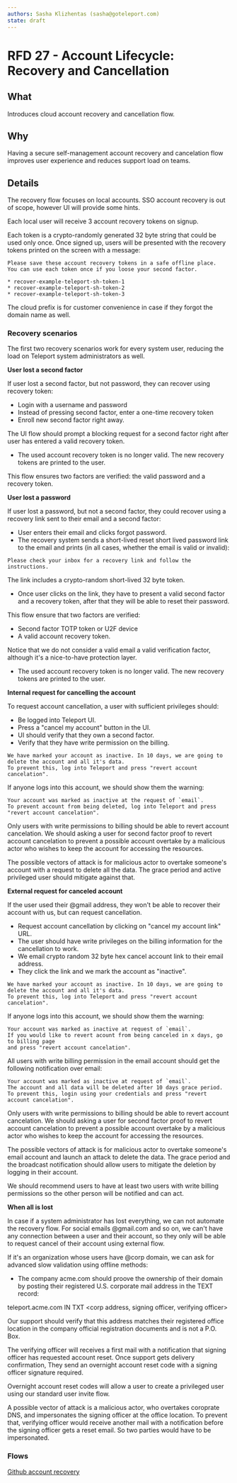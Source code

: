 ```yaml
---
authors: Sasha Klizhentas (sasha@goteleport.com)
state: draft
---
```


# RFD 27 - Account Lifecycle: Recovery and Cancellation

## What

Introduces cloud account recovery and cancellation flow.

## Why

Having a secure self-management account recovery and cancelation
flow improves user experience and reduces support load on teams.

## Details

The recovery flow focuses on local accounts.
SSO account recovery is out of scope, however UI will provide some hints.

Each local user will receive 3 account recovery tokens on signup.

Each token is a crypto-randomly generated 32 byte string that could be used only once.
Once signed up, users will be presented with the recovery tokens printed on the
screen with a message:

```
Please save these account recovery tokens in a safe offline place.
You can use each token once if you loose your second factor.

* recover-example-teleport-sh-token-1
* recover-example-teleport-sh-token-2
* recover-example-teleport-sh-token-3

```

The cloud prefix is for customer convenience in case if they forgot the domain
name as well.

### Recovery scenarios

The first two recovery scenarios work for every system user, reducing the load
on Teleport system administrators as well.

**User lost a second factor**

If user lost a second factor, but not password, they can recover using
recovery token:

* Login with a username and password
* Instead of pressing second factor, enter a one-time recovery token
* Enroll new second factor right away.

The UI flow should prompt a blocking request for a second factor right
after user has entered a valid recovery token.

* The used account recovery token is no longer valid. The new recovery tokens are printed to the user.

This flow ensures two factors are verified: the valid password and a recovery token.

**User lost a password**

If user lost a password, but not a second factor, they could recover using
a recovery link sent to their email and a second factor:

* User enters their email and clicks forgot password.
* The recovery system sends a short-lived reset short lived password link to the email and
prints (in all cases, whether the email is valid or invalid):

`Please check your inbox for a recovery link and follow the instructions.`

The link includes a crypto-random short-lived 32 byte token.

* Once user clicks on the link, they have to present a valid second factor and a
recovery token, after that they will be able to reset their password.

This flow ensure that two factors are verified:

* Second factor TOTP token or U2F device
* A valid account recovery token.

Notice that we do not consider a valid email a valid verification factor,
although it's a nice-to-have protection layer.

* The used account recovery token is no longer valid. The new recovery tokens are printed to the user.

**Internal request for cancelling the account**

To request account cancellation, a user with sufficient privileges should:

* Be logged into Teleport UI.
* Press a "cancel my account" button in the UI.
* UI should verify that they own a second factor.
* Verify that they have write permission on the billing.

```
We have marked your account as inactive. In 10 days, we are going to delete the account and all it's data.
To prevent this, log into Teleport and press "revert account cancelation".
```

If anyone logs into this account, we should show them the warning:

```
Your account was marked as inactive at the request of `email`.
To prevent account from being deleted, log into Teleport and press "revert account cancelation".
```

Only users with write permissions to billing should be able to revert account
cancelation. We should asking a user for second factor proof to revert account cancelation to prevent
a possible account overtake by a malicious actor who wishes to keep the account for accessing
the resources.

The possible vectors of attack is for malicious actor to overtake someone's
account with a request to delete all the data. The grace period and active privileged
user should mitigate against that.

**External request for canceled account**

If the user used their @gmail address, they won't be able to recover their account with us,
but can request cancellation.

* Request account cancellation by clicking on "cancel my account link" URL.
* The user should have write privileges on the billing information for the cancellation to work.
* We email crypto random 32 byte hex cancel account link to their email address.
* They click the link and we mark the account as "inactive".

```
We have marked your account as inactive. In 10 days, we are going to delete the account and all it's data.
To prevent this, log into Teleport and press "revert account cancelation".
```

If anyone logs into this account, we should show them the warning:

```
Your account was marked as inactive at request of `email`.
If you would like to revert acount from being canceled in x days, go to billing page
and press "revert account cancelation".
```

All users with write billing permission in the email account should get the following notification over email:

```
Your account was marked as inactive at request of `email`.
The account and all data will be deleted after 10 days grace period.
To prevent this, login using your credentials and press "revert account cancelation".
```

Only users with write permissions to billing should be able to revert account
cancelation. We should asking a user for second factor proof to revert account cancelation to prevent
a possible account overtake by a malicious actor who wishes to keep the account for accessing
the resources.

The possible vectors of attack is for malicious actor to overtake someone's
email account and launch an attack to delete the data. The grace period and the broadcast
notification should allow users to mitigate the deletion by logging in their account.

We should recommend users to have at least two users with write billing permissions
so the other person will be notified and can act.


**When all is lost**

In case if a system administrator has lost everything, we can not automate the recovery flow.
For social emails @gmail.com and so on, we can't have any connection between a user
and their account, so they only will be able to request cancel of their account using
external flow.


If it's an organization whose users have @corp domain, we can ask for advanced slow validation
using offline methods:

* The company acme.com should proove the ownership of their domain
by posting their registered U.S. corporate mail address in the TEXT record:

teleport.acme.com IN TXT <corp address, signing officer, verifying officer>

Our support should verify that this address matches their registered office location
in the company official registration documents and is not a P.O. Box.

The verifying officer will receives a first mail with a notification that signing officer
has requested account reset. Once support gets delivery confirmation,
They send an overnight account reset code with a signing officer signature required.

Overnight account reset codes will allow a user to create a privileged user
using our standard user invite flow.

A possible vector of attack is a malicious actor, who overtakes coroprate DNS,
and impersonates the signing officer at the office location. To prevent that,
verifying officer would receive another mail with a notification before the signing
officer gets a reset email. So two parties would have to be impersonated.

### Flows

[Github account recovery](https://docs.github.com/en/github/authenticating-to-github/recovering-your-account-if-you-lose-your-2fa-credentials)
